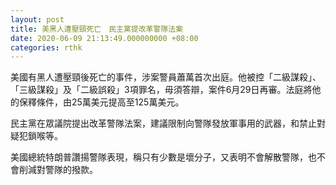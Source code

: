 ```yaml
---
layout: post
title: 美黑人遭壓頸死亡　民主黨提改革警隊法案
date: 2020-06-09 21:13:49.000000000 +08:00
categories: rthk
---
```


美國有黑人遭壓頸後死亡的事件，涉案警員蕭萬首次出庭。他被控「二級謀殺」、「三級謀殺」及「二級誤殺」3項罪名，毋須答辯，案件6月29日再審。法庭將他的保釋條件，由25萬美元提高至125萬美元。

民主黨在眾議院提出改革警隊法案，建議限制向警隊發放軍事用的武器，和禁止對疑犯鎖喉等。

美國總統特朗普讚揚警隊表現，稱只有少數是壞分子，又表明不會解散警隊，也不會削減對警隊的撥款。
